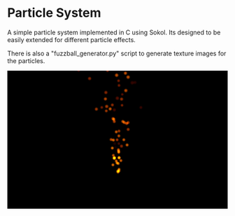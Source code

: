 # Particle System

A simple particle system implemented in C using Sokol.
Its designed to be easily extended for different particle effects.

There is also a "fuzzball\_generator.py" script to generate texture images for the particles.

![Preview](./assets/screenshot1.png)
